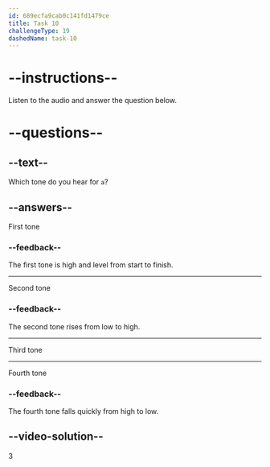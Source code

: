 ```yaml
---
id: 689ecfa9cab0c141fd1479ce
title: Task 10
challengeType: 19
dashedName: task-10
---
```


<!-- (Audio) A: ǎ -->

# --instructions--

Listen to the audio and answer the question below.

# --questions--

## --text--

Which tone do you hear for `a`?

## --answers--

First tone

### --feedback--

The first tone is high and level from start to finish.

---

Second tone

### --feedback--

The second tone rises from low to high.

---

Third tone

---

Fourth tone

### --feedback--

The fourth tone falls quickly from high to low.

## --video-solution--

3
